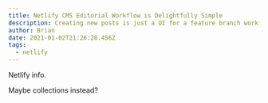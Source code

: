 ```yaml
---
title: Netlify CMS Editorial Workflow is Delightfully Simple
description: Creating new posts is just a UI for a feature branch workflow.
author: Brian
date: 2021-01-02T21:26:28.456Z
tags:
  - netlify
---
```


Netlify info.

Maybe collections instead?